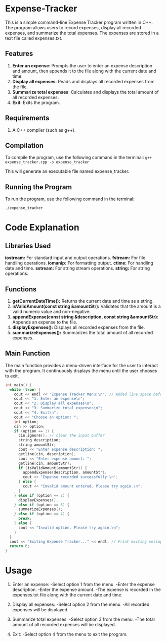 # Expense-Tracker
This is a simple command-line Expense Tracker program written in C++. The program allows users to record expenses, display all recorded expenses, and summarize the total expenses. The expenses are stored in a text file called expenses.txt.

## Features
1. **Enter an expense**: Prompts the user to enter an expense description and amount, then appends it to the file along with the current date and time.
2. **Display all expenses**: Reads and displays all recorded expenses from the file.
3. **Summarize total expenses**: Calculates and displays the total amount of all recorded expenses.
4. **Exit**: Exits the program.

## Requirements
1. A C++ compiler (such as g++).

## Compilation
To compile the program, use the following command in the terminal:
```g++ expense_tracker.cpp -o expense_tracker```

This will generate an executable file named expense_tracker.

## Running the Program
To run the program, use the following command in the terminal:

```./expense_tracker```

# Code Explanation

## Libraries Used
**iostream:** For standard input and output operations.
**fstream:** For file handling operations.
**iomanip:** For formatting output.
**ctime:** For handling date and time.
**sstream:** For string stream operations.
**string:** For string operations.

## Functions
1. **getCurrentDateTime():** Returns the current date and time as a string.
2. **isValidAmount(const string &amountStr):** Validates that the amount is a valid numeric value and non-negative.
3. **appendExpense(const string &description, const string &amountStr):** Appends an expense to the file.
4. **displayExpenses():** Displays all recorded expenses from the file.
5. **summarizeExpenses():** Summarizes the total amount of all recorded expenses.

## Main Function
The main function provides a menu-driven interface for the user to interact with the program. It continuously displays the menu until the user chooses to exit.

```cpp
int main() {
  while (true) {
    cout << endl << "Expense Tracker Menu:\n"; // Added line space before menu
    cout << "1. Enter an expense\n";
    cout << "2. Display all expenses\n";
    cout << "3. Summarize total expenses\n";
    cout << "4. Exit\n";
    cout << "Choose an option: ";
    int option;
    cin >> option;
    if (option == 1) {
      cin.ignore(); // clear the input buffer
      string description;
      string amountStr;
      cout << "Enter expense description: ";
      getline(cin, description);
      cout << "Enter expense amount: ";
      getline(cin, amountStr);
      if (isValidAmount(amountStr)) {
        appendExpense(description, amountStr);
        cout << "Expense recorded successfully.\n";
      } else {
        cout << "Invalid amount entered. Please try again.\n";
      }
    } else if (option == 2) {
      displayExpenses();
    } else if (option == 3) {
      summarizeExpenses();
    } else if (option == 4) {
      break;
    } else {
      cout << "Invalid option. Please try again.\n";
    }
  }
  cout << "Exiting Expense Tracker..." << endl; // Print exiting message after loop
  return 0;
}
```
# Usage
1. Enter an expense:
   -Select option 1 from the menu.
   -Enter the expense description.
   -Enter the expense amount.
   -The expense is recorded in the expenses.txt file along with the current date and time.

2. Display all expenses:
   -Select option 2 from the menu.
   -All recorded expenses will be displayed.

3. Summarize total expenses:
   -Select option 3 from the menu.
   -The total amount of all recorded expenses will be displayed.
4. Exit:
   -Select option 4 from the menu to exit the program.
